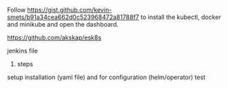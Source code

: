 Follow https://gist.github.com/kevin-smets/b91a34cea662d0c523968472a81788f7
to install the kubectl, docker and minikube 
and open the dashboard.

https://github.com/akskap/esk8s

jenkins file
1) steps

setup
installation (yaml file) and for configuration (helm/operator)
test

